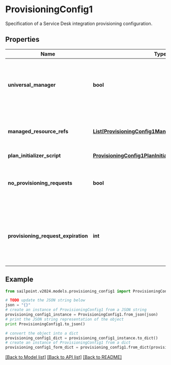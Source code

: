 # ProvisioningConfig1

Specification of a Service Desk integration provisioning configuration.

## Properties

Name | Type | Description | Notes
------------ | ------------- | ------------- | -------------
**universal_manager** | **bool** | Specifies whether this configuration is used to manage provisioning requests for all sources from the org.  If true, no managedResourceRefs are allowed. | [optional] [readonly] [default to False]
**managed_resource_refs** | [**List[ProvisioningConfig1ManagedResourceRefsInner]**](ProvisioningConfig1ManagedResourceRefsInner.md) | References to sources for the Service Desk integration template.  May only be specified if universalManager is false. | [optional] 
**plan_initializer_script** | [**ProvisioningConfig1PlanInitializerScript**](ProvisioningConfig1PlanInitializerScript.md) |  | [optional] 
**no_provisioning_requests** | **bool** | Name of an attribute that when true disables the saving of ProvisioningRequest objects whenever plans are sent through this integration. | [optional] [default to False]
**provisioning_request_expiration** | **int** | When saving pending requests is enabled, this defines the number of hours the request is allowed to live before it is considered expired and no longer affects plan compilation. | [optional] 

## Example

```python
from sailpoint.v2024.models.provisioning_config1 import ProvisioningConfig1

# TODO update the JSON string below
json = "{}"
# create an instance of ProvisioningConfig1 from a JSON string
provisioning_config1_instance = ProvisioningConfig1.from_json(json)
# print the JSON string representation of the object
print ProvisioningConfig1.to_json()

# convert the object into a dict
provisioning_config1_dict = provisioning_config1_instance.to_dict()
# create an instance of ProvisioningConfig1 from a dict
provisioning_config1_form_dict = provisioning_config1.from_dict(provisioning_config1_dict)
```
[[Back to Model list]](../README.md#documentation-for-models) [[Back to API list]](../README.md#documentation-for-api-endpoints) [[Back to README]](../README.md)


